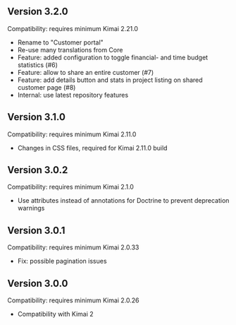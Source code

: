 ## Version 3.2.0

Compatibility: requires minimum Kimai 2.21.0

- Rename to "Customer portal"
- Re-use many translations from Core
- Feature: added configuration to toggle financial- and time budget statistics (#6)
- Feature: allow to share an entire customer (#7)
- Feature: add details button and stats in project listing on shared customer page (#8)
- Internal: use latest repository features

## Version 3.1.0

Compatibility: requires minimum Kimai 2.11.0

- Changes in CSS files, required for Kimai 2.11.0 build

## Version 3.0.2

Compatibility: requires minimum Kimai 2.1.0

- Use attributes instead of annotations for Doctrine to prevent deprecation warnings

## Version 3.0.1

Compatibility: requires minimum Kimai 2.0.33

- Fix: possible pagination issues

## Version 3.0.0

Compatibility: requires minimum Kimai 2.0.26

- Compatibility with Kimai 2
